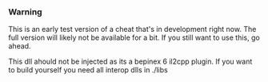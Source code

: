 ### Warning
This is an early test version of a cheat that's in development right now. The full version will likely not be available for a bit. If you still want to use this, go ahead.

This dll ahould not be injected as its a bepinex 6 il2cpp plugin. If you want to build yourself you need all interop dlls in ./libs